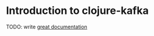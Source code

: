 # Introduction to clojure-kafka

TODO: write [great documentation](http://jacobian.org/writing/what-to-write/)
